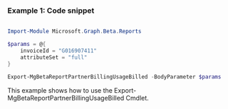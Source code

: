 ### Example 1: Code snippet

```powershell

Import-Module Microsoft.Graph.Beta.Reports

$params = @{
	invoiceId = "G016907411"
	attributeSet = "full"
}

Export-MgBetaReportPartnerBillingUsageBilled -BodyParameter $params

```
This example shows how to use the Export-MgBetaReportPartnerBillingUsageBilled Cmdlet.

